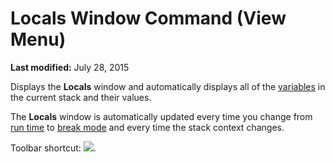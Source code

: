 
# Locals Window Command (View Menu)

 **Last modified:** July 28, 2015

Displays the  **Locals** window and automatically displays all of the [variables](b8bdf64f-5920-1ae9-16d0-b26d09524a30.md) in the current stack and their values.

The  **Locals** window is automatically updated every time you change from [run time](b8bdf64f-5920-1ae9-16d0-b26d09524a30.md) to [break mode](b8bdf64f-5920-1ae9-16d0-b26d09524a30.md) and every time the stack context changes.

Toolbar shortcut: 
![](../images/tbr_lowd_ZA01201713.gif).

